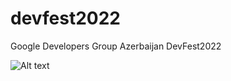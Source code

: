 # devfest2022
Google Developers Group Azerbaijan DevFest2022


![Alt text](/../master/screenshots/jemeter.png?raw=true "Apache JMeter")

